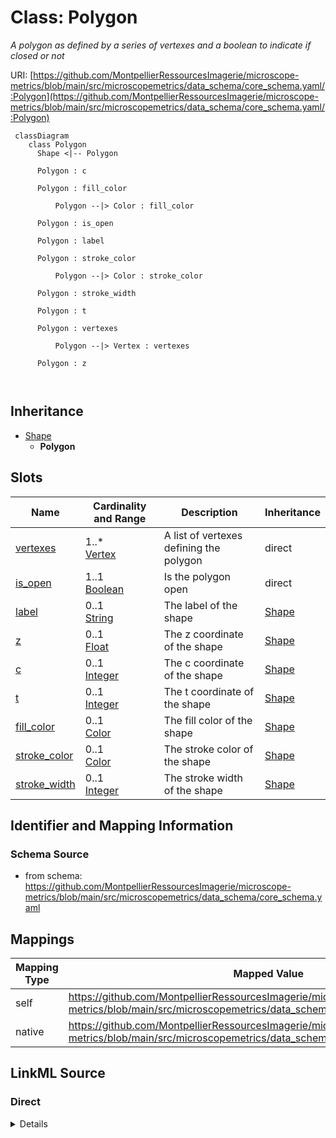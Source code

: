 # Class: Polygon


_A polygon as defined by a series of vertexes and a boolean to indicate if closed or not_





URI: [https://github.com/MontpellierRessourcesImagerie/microscope-metrics/blob/main/src/microscopemetrics/data_schema/core_schema.yaml/:Polygon](https://github.com/MontpellierRessourcesImagerie/microscope-metrics/blob/main/src/microscopemetrics/data_schema/core_schema.yaml/:Polygon)




```mermaid
 classDiagram
    class Polygon
      Shape <|-- Polygon
      
      Polygon : c
        
      Polygon : fill_color
        
          Polygon --|> Color : fill_color
        
      Polygon : is_open
        
      Polygon : label
        
      Polygon : stroke_color
        
          Polygon --|> Color : stroke_color
        
      Polygon : stroke_width
        
      Polygon : t
        
      Polygon : vertexes
        
          Polygon --|> Vertex : vertexes
        
      Polygon : z
        
      
```





## Inheritance
* [Shape](Shape.md)
    * **Polygon**



## Slots

| Name | Cardinality and Range | Description | Inheritance |
| ---  | --- | --- | --- |
| [vertexes](vertexes.md) | 1..* <br/> [Vertex](Vertex.md) | A list of vertexes defining the polygon | direct |
| [is_open](is_open.md) | 1..1 <br/> [Boolean](Boolean.md) | Is the polygon open | direct |
| [label](label.md) | 0..1 <br/> [String](String.md) | The label of the shape | [Shape](Shape.md) |
| [z](z.md) | 0..1 <br/> [Float](Float.md) | The z coordinate of the shape | [Shape](Shape.md) |
| [c](c.md) | 0..1 <br/> [Integer](Integer.md) | The c coordinate of the shape | [Shape](Shape.md) |
| [t](t.md) | 0..1 <br/> [Integer](Integer.md) | The t coordinate of the shape | [Shape](Shape.md) |
| [fill_color](fill_color.md) | 0..1 <br/> [Color](Color.md) | The fill color of the shape | [Shape](Shape.md) |
| [stroke_color](stroke_color.md) | 0..1 <br/> [Color](Color.md) | The stroke color of the shape | [Shape](Shape.md) |
| [stroke_width](stroke_width.md) | 0..1 <br/> [Integer](Integer.md) | The stroke width of the shape | [Shape](Shape.md) |









## Identifier and Mapping Information







### Schema Source


* from schema: https://github.com/MontpellierRessourcesImagerie/microscope-metrics/blob/main/src/microscopemetrics/data_schema/core_schema.yaml





## Mappings

| Mapping Type | Mapped Value |
| ---  | ---  |
| self | https://github.com/MontpellierRessourcesImagerie/microscope-metrics/blob/main/src/microscopemetrics/data_schema/core_schema.yaml/:Polygon |
| native | https://github.com/MontpellierRessourcesImagerie/microscope-metrics/blob/main/src/microscopemetrics/data_schema/core_schema.yaml/:Polygon |





## LinkML Source

<!-- TODO: investigate https://stackoverflow.com/questions/37606292/how-to-create-tabbed-code-blocks-in-mkdocs-or-sphinx -->

### Direct

<details>
```yaml
name: Polygon
description: A polygon as defined by a series of vertexes and a boolean to indicate
  if closed or not
from_schema: https://github.com/MontpellierRessourcesImagerie/microscope-metrics/blob/main/src/microscopemetrics/data_schema/core_schema.yaml
is_a: Shape
attributes:
  vertexes:
    name: vertexes
    description: A list of vertexes defining the polygon
    from_schema: https://github.com/MontpellierRessourcesImagerie/microscope-metrics/blob/main/src/microscopemetrics/data_schema/core_schema.yaml
    rank: 1000
    multivalued: true
    range: Vertex
    required: true
    inlined: true
    inlined_as_list: true
  is_open:
    name: is_open
    description: Is the polygon open. By default, it is closed (false)
    from_schema: https://github.com/MontpellierRessourcesImagerie/microscope-metrics/blob/main/src/microscopemetrics/data_schema/core_schema.yaml
    rank: 1000
    multivalued: false
    ifabsent: 'False'
    range: boolean
    required: true

```
</details>

### Induced

<details>
```yaml
name: Polygon
description: A polygon as defined by a series of vertexes and a boolean to indicate
  if closed or not
from_schema: https://github.com/MontpellierRessourcesImagerie/microscope-metrics/blob/main/src/microscopemetrics/data_schema/core_schema.yaml
is_a: Shape
attributes:
  vertexes:
    name: vertexes
    description: A list of vertexes defining the polygon
    from_schema: https://github.com/MontpellierRessourcesImagerie/microscope-metrics/blob/main/src/microscopemetrics/data_schema/core_schema.yaml
    rank: 1000
    multivalued: true
    alias: vertexes
    owner: Polygon
    domain_of:
    - Polygon
    range: Vertex
    required: true
    inlined: true
    inlined_as_list: true
  is_open:
    name: is_open
    description: Is the polygon open. By default, it is closed (false)
    from_schema: https://github.com/MontpellierRessourcesImagerie/microscope-metrics/blob/main/src/microscopemetrics/data_schema/core_schema.yaml
    rank: 1000
    multivalued: false
    ifabsent: 'False'
    alias: is_open
    owner: Polygon
    domain_of:
    - Polygon
    range: boolean
    required: true
  label:
    name: label
    description: The label of the shape
    from_schema: https://github.com/MontpellierRessourcesImagerie/microscope-metrics/blob/main/src/microscopemetrics/data_schema/core_schema.yaml
    alias: label
    owner: Polygon
    domain_of:
    - Roi
    - Shape
    range: string
    required: false
  z:
    name: z
    description: The z coordinate of the shape
    from_schema: https://github.com/MontpellierRessourcesImagerie/microscope-metrics/blob/main/src/microscopemetrics/data_schema/core_schema.yaml
    alias: z
    owner: Polygon
    domain_of:
    - Image5D
    - Shape
    range: float
    required: false
  c:
    name: c
    description: The c coordinate of the shape
    from_schema: https://github.com/MontpellierRessourcesImagerie/microscope-metrics/blob/main/src/microscopemetrics/data_schema/core_schema.yaml
    alias: c
    owner: Polygon
    domain_of:
    - Image5D
    - Shape
    range: integer
    required: false
  t:
    name: t
    description: The t coordinate of the shape
    from_schema: https://github.com/MontpellierRessourcesImagerie/microscope-metrics/blob/main/src/microscopemetrics/data_schema/core_schema.yaml
    alias: t
    owner: Polygon
    domain_of:
    - Image5D
    - Shape
    range: integer
    required: false
  fill_color:
    name: fill_color
    description: The fill color of the shape
    from_schema: https://github.com/MontpellierRessourcesImagerie/microscope-metrics/blob/main/src/microscopemetrics/data_schema/core_schema.yaml
    rank: 1000
    alias: fill_color
    owner: Polygon
    domain_of:
    - Shape
    range: Color
    required: false
  stroke_color:
    name: stroke_color
    description: The stroke color of the shape
    from_schema: https://github.com/MontpellierRessourcesImagerie/microscope-metrics/blob/main/src/microscopemetrics/data_schema/core_schema.yaml
    rank: 1000
    alias: stroke_color
    owner: Polygon
    domain_of:
    - Shape
    range: Color
    required: false
  stroke_width:
    name: stroke_width
    description: The stroke width of the shape
    from_schema: https://github.com/MontpellierRessourcesImagerie/microscope-metrics/blob/main/src/microscopemetrics/data_schema/core_schema.yaml
    rank: 1000
    ifabsent: int(1)
    alias: stroke_width
    owner: Polygon
    domain_of:
    - Shape
    range: integer
    required: false

```
</details>